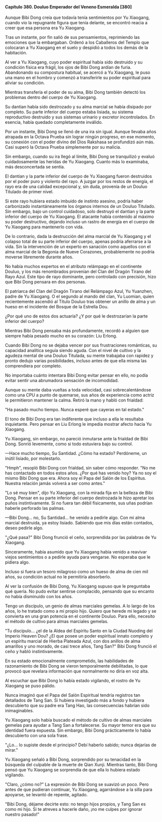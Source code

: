 
#### Capítulo 380. Douluo Emperador del Veneno Esmeralda [380]


Aunque Bibi Dong creía que todavía tenía sentimientos por Yu Xiaogang, cuando vio la repugnante figura que tenía delante, se encontró reacia a creer que esa persona era Yu Xiaogang.

Tras un instante, por fin salió de sus pensamientos, reprimiendo las emociones que la embargaban. Ordenó a los Caballeros del Templo que colocaran a Yu Xiaogang en el suelo y despidió a todos los demás de la habitación.

Al ver a Yu Xiaogang, cuyo poder espiritual había sido destruido y su condición física era frágil, los ojos de Bibi Dong ardían de furia. Abandonando su compostura habitual, se acercó a Yu Xiaogang, le puso una mano en el hombro y comenzó a transferirle su poder espiritual para aliviar su condición.

Mientras transfería el poder de su alma, Bibi Dong también detectó los problemas dentro del cuerpo de Yu Xiaogang.

Su dantian había sido destrozado y su alma marcial se había disipado por completo. Su parte inferior del cuerpo estaba lisiada, su sistema reproductivo destruido y sus sistemas urinario y excretor incontrolados. En esencia, había quedado completamente inválido.

Por un instante, Bibi Dong se llenó de una ira sin igual. Aunque llevaba años atrapada en la Octava Prueba sin lograr ningún progreso, en ese momento, su conexión con el poder divino del Dios Rakshasa se profundizó aún más. Casi superó la Octava Prueba simplemente por su malicia.

Sin embargo, cuando su ira llegó al límite, Bibi Dong se tranquilizó y evaluó cuidadosamente las heridas de Yu Xiaogang. Cuanto más lo examinaba, más desconcertada se sentía.

El dantian y la parte inferior del cuerpo de Yu Xiaogang fueron destruidos por el poder puro y violento del rayo. A juzgar por los restos de energía, el rayo era de una calidad excepcional y, sin duda, provenía de un Douluo Titulado de primer nivel.

Si este rayo hubiera estado imbuido de instinto asesino, podría haber carbonizado instantáneamente los órganos internos de un Douluo Titulado. Sin embargo, bajo un control cuidadoso, solo destruyó el dantian y la parte inferior del cuerpo de Yu Xiaogang. El atacante había contenido al máximo su poder destructivo, dejando incluso un rastro de energía en el cuerpo de Yu Xiaogang para mantenerlo con vida.

De lo contrario, dada la destrucción del alma marcial de Yu Xiaogang y el colapso total de su parte inferior del cuerpo, apenas podría aferrarse a la vida. Sin la intervención de un experto en sanación como aquellos con el alma marcial de la Begonia de Nueve Corazones, probablemente no podría moverse libremente durante años.

No había muchos expertos en el atributo relámpago en el continente Douluo, y los más renombrados provenían del Clan del Dragón Tirano del Rayo Azul. Este tipo de rayo dominante, pero controlado con precisión, hizo que Bibi Dong pensara en dos personas.

El patriarca del Clan del Dragón Tirano del Relámpago Azul, Yu Yuanzhen, padre de Yu Xiaogang. O el segundo al mando del clan, Yu Luomian, quien recientemente ascendió al Título Douluo tras obtener un anillo de alma y un hueso en el incidente del Bosque de la Estrella Dou.

¿Por qué uno de estos dos actuaría? ¿Y por qué le destrozarían la parte inferior del cuerpo?

Mientras Bibi Dong pensaba más profundamente, recordó a alguien que siempre había pesado mucho en su corazón: Liu Erlong.

Cuando Bibi Dong no se dejaba vencer por sus frustraciones románticas, su capacidad analítica seguía siendo aguda. Con el nivel de cultivo y la agudeza mental de una Douluo Titulada, su mente trabajaba con rapidez y pronto dedujo varias posibilidades, incluso antes de que ella misma las comprendiera por completo.

No importaba cuánto intentara Bibi Dong evitar pensar en ello, no podía evitar sentir una abrumadora sensación de incomodidad.

Aunque su mente daba vueltas a toda velocidad, casi sobrecalentándose como una CPU a punto de quemarse, sus años de experiencia como actriz le permitieron mantener la calma. Retiró la mano y habló con frialdad:

"Ha pasado mucho tiempo. Nunca esperé que cayeras en tal estado."

El tono de Bibi Dong era tan indiferente que incluso a ella le resultaba inquietante. Pero pensar en Liu Erlong le impedía mostrar afecto hacia Yu Xiaogang.

Yu Xiaogang, sin embargo, no pareció inmutarse ante la frialdad de Bibi Dong. Sonrió levemente, como si todo estuviera bajo su control.

—Hace mucho tiempo, Su Santidad. ¿Cómo ha estado? Perdóneme, un inútil lisiado, por molestarlo.

"Hmph", resopló Bibi Dong con frialdad, sin saber cómo responder. "No me has contactado en todos estos años. ¿Por qué has venido hoy? Ya no soy el mismo Bibi Dong que era. Ahora soy el Papa del Salón de los Espíritus. Nuestra relación jamás volverá a ser como antes."

"Lo sé muy bien", dijo Yu Xiaogang, con la mirada fija en la belleza de Bibi Dong. Pensar en su parte inferior del cuerpo destrozada le hizo apretar los puños instintivamente. Si no fuera tan débil físicamente, sus uñas podrían haberle perforado las palmas.

—Bibi Dong... no, Su Santidad... he venido a pedirle algo. Con mi alma marcial destruida, ya estoy lisiado. Sabiendo que mis días están contados, deseo pedirle algo.

"¿Qué pasa?" Bibi Dong frunció el ceño, sorprendida por las palabras de Yu Xiaogang.

Sinceramente, había asumido que Yu Xiaogang había venido a reavivar viejos sentimientos o a pedirle ayuda para vengarse. No esperaba que le pidiera algo.

Incluso si fuera un tesoro milagroso como un hueso de alma de cien mil años, su condición actual no le permitiría absorberlo.

Al ver la confusión de Bibi Dong, Yu Xiaogang supuso que le preguntaba qué quería. No pudo evitar sentirse complacido, pensando que su encanto no había disminuido con los años.

Tengo un discípulo, un genio de almas marciales gemelas. A lo largo de los años, lo he tratado como a mi propio hijo. Quiero que herede mi legado y se convierta en una gran potencia en el continente Douluo. Para ello, necesito el método de cultivo para almas marciales gemelas.

"Tu discípulo... ¿el de la Aldea del Espíritu Santo en la Ciudad Nuoding del Imperio Heaven Dou? ¿El que posee un poder espiritual innato completo y un espíritu marcial de Hierba Plateada Azul, con dos anillos de alma amarillos y uno morado, de casi trece años, Tang San?" Bibi Dong frunció el ceño y habló instintivamente.

En su estado emocionalmente comprometido, las habilidades de razonamiento de Bibi Dong se vieron temporalmente debilitadas, lo que provocó que revelara información que normalmente no diría en voz alta.

Al escuchar que Bibi Dong lo había estado vigilando, el rostro de Yu Xiaogang se puso pálido.

Nunca imaginó que el Papa del Salón Espiritual tendría registros tan detallados de Tang San. Si hubiera investigado más a fondo y hubiera descubierto que su padre era Tang Hao, las consecuencias habrían sido inimaginables.

Yu Xiaogang solo había buscado el método de cultivo de almas marciales gemelas para ayudar a Tang San a fortalecerse. Su mayor temor era que su identidad fuera expuesta. Sin embargo, Bibi Dong prácticamente lo había descubierto con una sola frase.

"¿Lo... lo supiste desde el principio? Debí haberlo sabido; nunca dejarías de mirar."

Yu Xiaogang señaló a Bibi Dong, sorprendido por su tenacidad en la búsqueda del culpable de la muerte de Qian Xunji. Mientras tanto, Bibi Dong pensó que Yu Xiaogang se sorprendía de que ella lo hubiera estado vigilando.

"Claro, ¿cómo no?" La expresión de Bibi Dong se suavizó un poco. Pero antes de que pudieran continuar, Yu Xiaogang, agarrándose a la silla para apoyarse, se levantó de repente, agitado.

"Bibi Dong, déjame decirte esto: no tengo hijos propios, y Tang San es como mi hijo. Si te atreves a hacerle daño, ¡no me culpes por ignorar nuestro pasado!"